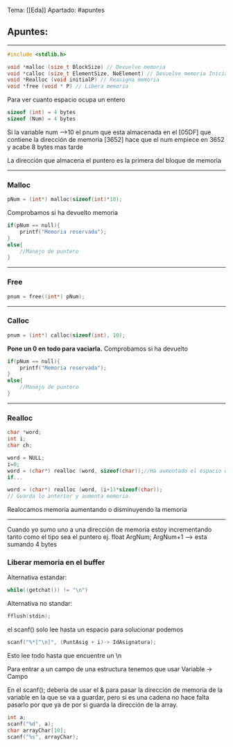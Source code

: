 Tema: [[Eda]]
Apartado: #apuntes

## Apuntes:
---
```c
#include <stdlib.h>

void *malloc (size_t BlockSize) // Devuelve memoria
void *calloc (size_t ElementSize, NoElement) // Devuelve memoria Inicializada a 0
void *Realloc (void initialP) // Reasigna memoria
void *free (void * P) // Libera memoria
```

Para ver cuanto espacio ocupa un entero

```c
sizeof (int) = 4 bytes
sizeof (Num) = 4 bytes
```
Si la variable num -->10 el pnum que esta almacenada en el [05DF] que contiene la dirección de memoria [3652] hace que el num empiece en 3652 y acabe 8 bytes mas tarde

La dirección que almacena el puntero es la primera del bloque de memoria

---
### Malloc
```c
pNum = (int*) malloc(sizeof(int)*10);
```
Comprobamos si ha devuelto memoria
```c
if(pNum == null){
	printf("Memoria reservada");
}
else{
	//Manejo de puntero
}
```
---
### Free
```c
pnum = free((int*) pNum);
```
---
### Calloc
```c
pnum = (int*) calloc(sizeof(int), 10);
```
**Pone un 0 en todo para vaciarla.**
Comprobamos si ha devuelto
```c
if(pNum == null){
	printf("Memoria reservada");
}
else{
	//Manejo de puntero
}
```
---
### Realloc

```c
char *word;
int i;
char ch;

word = NULL;
i=0;
word = (char*) realloc (word, sizeof(char));//Ha aumentado el espacio de 0->1
if...

word = (char*) realloc (word, (i+1)*sizeof(char));
// Guarda lo anterior y aumenta memoria.
```
Realocamos memoria aumentando o disminuyendo la memoria

---
Cuando yo sumo uno a una dirección de memoria estoy incrementando tanto como el tipo sea el puntero
ej.
	float ArgNum;
	ArgNum+1 --> esta sumando 4 bytes

### Liberar memoria en el buffer

Alternativa estandar: 
```c
while((getchat()) != "\n")
```
Alternativa no standar:
```c
fflush(stdin);
```

el scanf() solo lee hasta un espacio para solucionar podemos 
```c
scanf("%*[^\n]", (PuntAsig + i)-> IdAsignatura);
```
Esto lee todo hasta que encuentre un \\n

Para entrar a un campo de una estructura tenemos que usar Variable -> Campo

En el scanf(); debería de usar el & para pasar la dirección de memoria de la variable en la que se va a guardar, pero si es una cadena no hace falta pasarlo por que ya de por si guarda la dirección de la array.
```c
int a;
scanf("%d", a);
char arrayChar[10];
scanf("%s", arrayChar);
```
